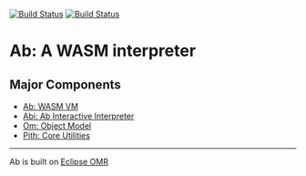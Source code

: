 [![Build Status](https://travis-ci.org/ab-vm/ab.svg?branch=master)](https://travis-ci.org/ab-vm/ab)
[![Build Status](https://ci.appveyor.com/api/projects/status/ab-vm/ab?svg=true&branch=master)](https://ci.appveyor.com/project/ab-vm/ab)

# Ab: A WASM interpreter

## Major Components

* [Ab: WASM VM](./ab/README.md)
* [Abi: Ab Interactive Interpreter](./abi/README.md)
* [Om: Object Model](./om/README.md)
* [Pith: Core Utilities](./pith/README.md)

---

Ab is built on [Eclipse OMR](https://github.com/eclipse/omr)
